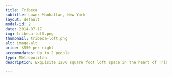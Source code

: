 ```yaml
---
title: Tribeca
subtitle: Lower Manhattan, New York
layout: default
modal-id: 2
date: 2014-07-17
img: tribeca-loft.png
thumbnail: tribeca-loft.png
alt: image-alt
price: $550 per night
accommodates: Up to 2 people
type: Metropolitan
description: Exquisite 1200 square foot loft space in the heart of Tribeca, _the_ neighborhood in Manhattan, home to Leonardo DiCaprio, Robert De Niro, Beyoncé and dozens more. This spacious loft is newly renovated and features exposed brick walls, columns, beautiful hardwood floors and carefully selected designer furniture.

---
```

